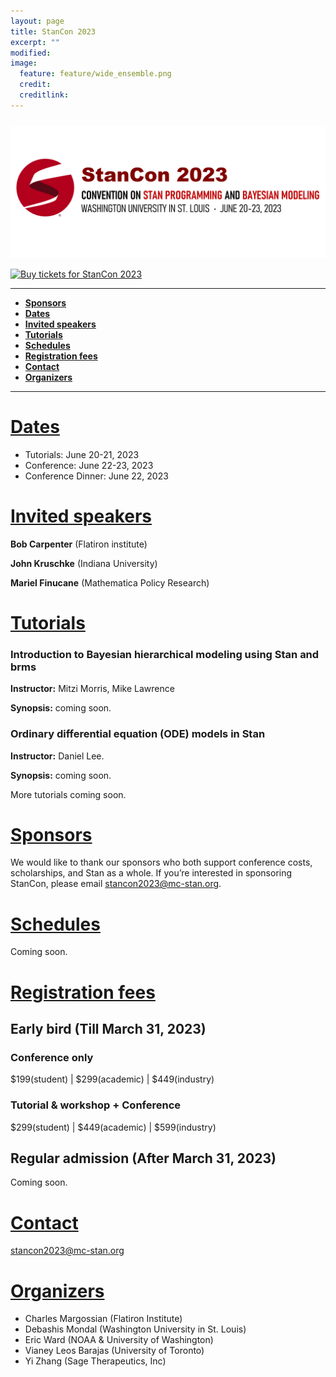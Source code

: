 ```yaml
---
layout: page
title: StanCon 2023
excerpt: ""
modified:
image:
  feature: feature/wide_ensemble.png
  credit:
  creditlink:
---
```

<center style="padding: 0.75em 0 0 0">
<img width="600" src="./img/header.png" /><br>
</center>

<a href="https://buytickets.at/standevelopmentteam/835500/r/stancon2023" title="Buy tickets for StanCon 2023"><img src="https://app.tickettailor.com/images/btns/bt_re.gif" alt="Buy tickets for StanCon 2023" /></a>

------
- [**Sponsors**](#sponsors)
- [**Dates**](#dates)
- [**Invited speakers**](#speakers)
- [**Tutorials**](#tutorials)
- [**Schedules**](#schedules)
- [**Registration fees**](#fees)
- [**Contact**](#contact)
- [**Organizers**](#organizers)


------

# [Dates](#dates)
<ul>
<li>Tutorials: June 20-21, 2023</li>

<li>Conference: June 22-23, 2023</li>

<li> Conference Dinner: June 22, 2023</li>


</ul>

# [Invited speakers](#speakers)
**Bob Carpenter** (Flatiron institute)

**John Kruschke** (Indiana University)

**Mariel Finucane** (Mathematica Policy Research)

# [Tutorials](#tutorials)
### Introduction to Bayesian hierarchical modeling using Stan and brms
**Instructor:** Mitzi Morris, Mike Lawrence

**Synopsis:** coming soon.

### Ordinary differential equation (ODE) models in Stan
**Instructor:** Daniel Lee.

**Synopsis:** coming soon.

More tutorials coming soon.

# [Sponsors](#sponsors)
We would like to thank our sponsors who both support conference costs, scholarships, and Stan as a whole. If you’re interested in sponsoring StanCon, please email [stancon2023@mc-stan.org](mailto:stancon2023@mc-stan.org).

<!-- <center style="padding: 0.75em 0 0 0"> -->
<!-- <span style="display:inline-block; width: 0.75em;"> -->
<!-- </span> -->
<!-- <a href="https://www.generable.com/"><img width="200" src="logos/generable_word_logo.png" /></a> -->

<!-- <span style="display:inline-block; width: 0.75em;"></span> -->
<!-- <hr> -->

<!-- <a href="https://www.astrazeneca.com/"><img width="200" src="logos/astrazeneca-logo.jpg" /></a> -->
<!-- <hr> -->

<!-- <a href="https://www.bayer.com/"><img width="200" src="logos/bayer.png" /></a> -->
<!-- <hr> -->

<!-- <a href="https://www.jumpingrivers.com/"><img width="200" src="logos/JumpingRivers.png" /></a> -->
<!-- <hr> -->

<!-- <a href="https://quantbet.com/"><img width="300" src="logos/quantBet.png" /></a> -->
<!-- <hr> -->

<!-- </center> -->

# [Schedules](#schedules)
Coming soon.

# [Registration fees](#fees)
## Early bird (Till March 31, 2023)
### Conference only

$199(student) | $299(academic) | $449(industry)

### Tutorial & workshop + Conference

$299(student) | $449(academic) | $599(industry)

## Regular admission (After March 31, 2023)
Coming soon.

# [Contact](#contact)

[stancon2023@mc-stan.org](mailto:stancon2023@mc-stan.org)


# [Organizers](#organizers)
- Charles Margossian (Flatiron Institute)
- Debashis Mondal (Washington University in St. Louis)
- Eric Ward (NOAA & University of Washington)
- Vianey Leos Barajas (University of Toronto) 
- Yi Zhang (Sage Therapeutics, Inc)
